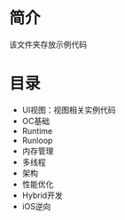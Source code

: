 # 简介

该文件夹存放示例代码

# 目录

* UI视图：视图相关实例代码
* OC基础
* Runtime
* Runloop
* 内存管理
* 多线程
* 架构
* 性能优化
* Hybrid开发
* iOS逆向